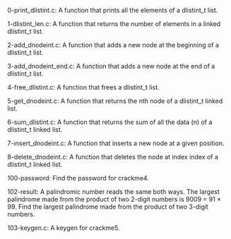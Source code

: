 0-print_dlistint.c: A function that prints all the elements of a dlistint_t list.

1-dlistint_len.c: A function that returns the number of elements in a linked dlistint_t list.

2-add_dnodeint.c: A function that adds a new node at the beginning of a dlistint_t list.

3-add_dnodeint_end.c: A function that adds a new node at the end of a dlistint_t list.

4-free_dlistint.c: A function that frees a dlistint_t list.

5-get_dnodeint.c: A function that returns the nth node of a dlistint_t linked list.

6-sum_dlistint.c: A function that returns the sum of all the data (n) of a dlistint_t linked list.

7-insert_dnodeint.c: A function that inserts a new node at a given position.

8-delete_dnodeint.c: A function that deletes the node at index index of a dlistint_t linked list.

100-password: Find the password for crackme4.

102-result: A palindromic number reads the same both ways. The largest palindrome made from the product of two 2-digit numbers is 9009 = 91 × 99.
Find the largest palindrome made from the product of two 3-digit numbers. 

103-keygen.c: A keygen for crackme5.
